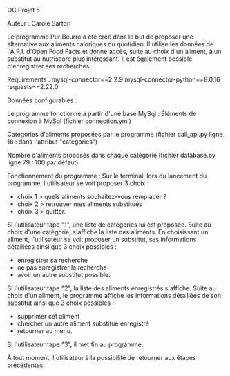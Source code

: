 OC Projet 5 


Auteur : 
Carole Sartori


Le programme Pur Beurre a été créé dans le but de proposer une alternative aux aliments caloriques du quotidien.
Il utilise les données de l'A.P.I. d'Open Food Facts et donne accès, suite au choix d'un aliment,
à un substitut au nutriscore plus intéressant.
Il est également possible d'enregistrer ses recherches.


Requirements :
mysql-connector==2.2.9
mysql-connector-python==8.0.16
requests==2.22.0  


Données configurables :

Le programme fonctionne à partir d'une base MySql :
Éléments de connexion à MySql (fichier connection.yml)

Catégories d'aliments proposées par le programme (fichier call_api.py ligne 18 : dans l'attribut "categories")

Nombre d'aliments proposés dans chaque catégorie (fichier database.py ligne 79 : 100 par défaut)



Fonctionnement du programme :
Sur le terminal, lors du lancement du programme, 
l'utilisateur se voit proposer 3 choix : 
- choix 1 > quels aliments souhaitez-vous remplacer ?
- choix 2 > retrouver mes aliments substitués
- choix 3 > quitter. 

Si l'utilisateur tape "1", une liste de catégories lui est proposée.
Suite au choix d'une catégorie, s'affiche la liste des aliments.
En choisissant un aliment, l'utilisateur se voit proposer un substitut,
ses informations détaillées ainsi que 3 choix possibles :
- enregistrer sa recherche 
- ne pas enregistrer la recherche
- avoir un autre substitut possible.

Si l'utilisateur tape "2", la liste des aliments enregistrés s'affiche. 
Suite au choix d'un aliment, le programme affiche les informations détaillées
de son substitut ainsi que 3 choix possibles :
- supprimer cet aliment
- chercher un autre aliment substitué enregistré
- retourner au menu.

Si l'utilisateur tape "3", il met fin au programme.

À tout moment, l'utilisateur à la possibilité de retourner aux étapes précédentes.
